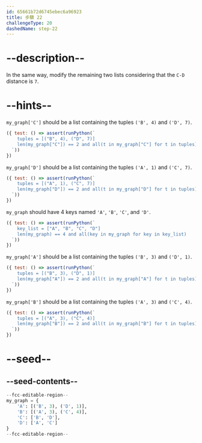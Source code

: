 ```yaml
---
id: 65661b72d6745ebec6a96923
title: 步驟 22
challengeType: 20
dashedName: step-22
---
```


# --description--

In the same way, modify the remaining two lists considering that the `C-D` distance is `7`.

# --hints--

`my_graph['C']` should be a list containing the tuples `('B', 4)` and `('D', 7)`.

```js
({ test: () => assert(runPython(`
    tuples = [("B", 4), ("D", 7)]
    len(my_graph["C"]) == 2 and all(t in my_graph["C"] for t in tuples) 
  `))
})
```

`my_graph['D']` should be a list containing the tuples `('A', 1)` and `('C', 7)`.

```js
({ test: () => assert(runPython(`
    tuples = [("A", 1), ("C", 7)]
    len(my_graph["D"]) == 2 and all(t in my_graph["D"] for t in tuples)
  `))
})
```

`my_graph` should have 4 keys named `'A'`, `'B'`, `'C'`, and `'D'`.

```js
({ test: () => assert(runPython(`
    key_list = ["A", "B", "C", "D"]
    len(my_graph) == 4 and all(key in my_graph for key in key_list)
  `))
})
```

`my_graph['A']` should be a list containing the tuples `('B', 3)` and `('D', 1)`.

```js
({ test: () => assert(runPython(`
    tuples = [("B", 3), ("D", 1)]
    len(my_graph["A"]) == 2 and all(t in my_graph["A"] for t in tuples)
  `))
})
```

`my_graph['B']` should be a list containing the tuples `('A', 3)` and `('C', 4)`.

```js
({ test: () => assert(runPython(`
    tuples = [("A", 3), ("C", 4)]
    len(my_graph["B"]) == 2 and all(t in my_graph["B"] for t in tuples)
  `))
})
```

# --seed--

## --seed-contents--

```py
--fcc-editable-region--
my_graph = {
    'A': [('B', 3), ('D', 1)],
    'B': [('A', 3), ('C', 4)],
    'C': ['B', 'D'],
    'D': ['A', 'C']
}
--fcc-editable-region--
```

